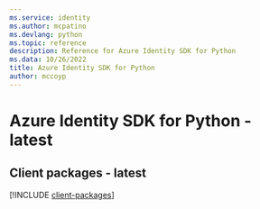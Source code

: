 ```yaml
---
ms.service: identity
ms.author: mcpatino
ms.devlang: python
ms.topic: reference
description: Reference for Azure Identity SDK for Python
ms.data: 10/26/2022
title: Azure Identity SDK for Python
author: mccoyp
---
```

# Azure Identity SDK for Python - latest

## Client packages - latest
[!INCLUDE [client-packages](identity-client-index.md)]